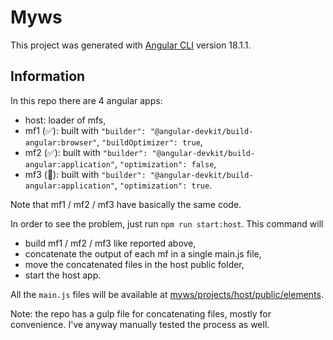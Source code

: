 # Myws

This project was generated with [Angular CLI](https://github.com/angular/angular-cli) version 18.1.1.

## Information

In this repo there are 4 angular apps:

- host: loader of mfs,
- mf1 (✅): built with `"builder": "@angular-devkit/build-angular:browser"`, `"buildOptimizer": true`,
- mf2 (✅): built with `"builder": "@angular-devkit/build-angular:application"`, `"optimization": false`,
- mf3 (🚫): built with `"builder": "@angular-devkit/build-angular:application"`, `"optimization": true`.

Note that mf1 / mf2 / mf3 have basically the same code.

In order to see the problem, just run `npm run start:host`. This command will

- build mf1 / mf2 / mf3 like reported above,
- concatenate the output of each mf in a single main.js file,
- move the concatenated files in the host public folder,
- start the host app.

All the `main.js` files will be available at [myws/projects/host/public/elements](https://github.com/mauriziocescon/myws/tree/develop/projects/host/public/elements).

Note: the repo has a gulp file for concatenating files, mostly for convenience. I've anyway manually tested the process as well. 
